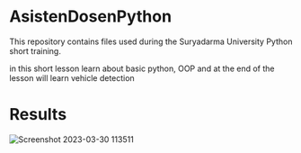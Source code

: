 # AsistenDosenPython

This repository contains files used during the Suryadarma University Python short training.

in this short lesson learn about basic python, OOP and at the end of the lesson will learn vehicle detection

# Results
![Screenshot 2023-03-30 113511](https://user-images.githubusercontent.com/79251871/228730605-2f9069b6-ef55-4a66-a950-662209efa0d3.jpg)
